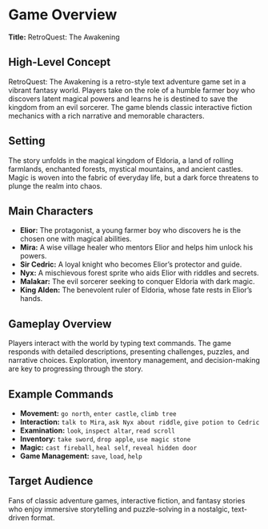 # Game Overview

**Title:** RetroQuest: The Awakening

## High-Level Concept

RetroQuest: The Awakening is a retro-style text adventure game set in a vibrant fantasy world. Players take on the role of a humble farmer boy who discovers latent magical powers and learns he is destined to save the kingdom from an evil sorcerer. The game blends classic interactive fiction mechanics with a rich narrative and memorable characters.

## Setting

The story unfolds in the magical kingdom of Eldoria, a land of rolling farmlands, enchanted forests, mystical mountains, and ancient castles. Magic is woven into the fabric of everyday life, but a dark force threatens to plunge the realm into chaos.

## Main Characters

- **Elior:** The protagonist, a young farmer boy who discovers he is the chosen one with magical abilities.
- **Mira:** A wise village healer who mentors Elior and helps him unlock his powers.
- **Sir Cedric:** A loyal knight who becomes Elior’s protector and guide.
- **Nyx:** A mischievous forest sprite who aids Elior with riddles and secrets.
- **Malakar:** The evil sorcerer seeking to conquer Eldoria with dark magic.
- **King Alden:** The benevolent ruler of Eldoria, whose fate rests in Elior’s hands.

## Gameplay Overview

Players interact with the world by typing text commands. The game responds with detailed descriptions, presenting challenges, puzzles, and narrative choices. Exploration, inventory management, and decision-making are key to progressing through the story.

## Example Commands

- **Movement:** `go north`, `enter castle`, `climb tree`
- **Interaction:** `talk to Mira`, `ask Nyx about riddle`, `give potion to Cedric`
- **Examination:** `look`, `inspect altar`, `read scroll`
- **Inventory:** `take sword`, `drop apple`, `use magic stone`
- **Magic:** `cast fireball`, `heal self`, `reveal hidden door`
- **Game Management:** `save`, `load`, `help`

## Target Audience

Fans of classic adventure games, interactive fiction, and fantasy stories who enjoy immersive storytelling and puzzle-solving in a nostalgic, text-driven format.
